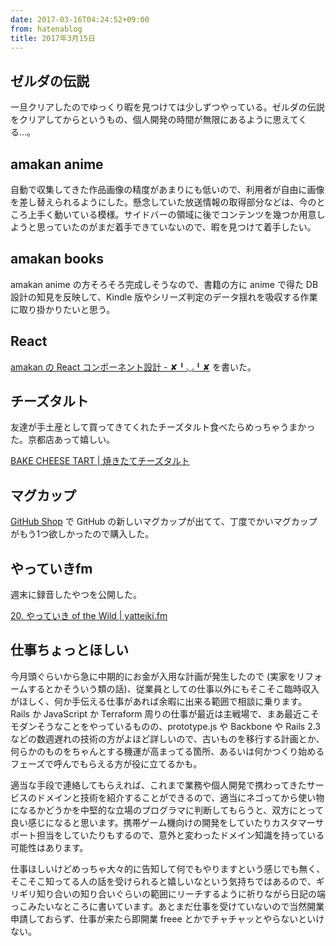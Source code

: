 ```yaml
---
date: 2017-03-16T04:24:52+09:00
from: hatenablog
title: 2017年3月15日
---
```


<h2>ゼルダの伝説</h2>

<p>一旦クリアしたのでゆっくり暇を見つけては少しずつやっている。ゼルダの伝説をクリアしてからというもの、個人開発の時間が無限にあるように思えてくる…。</p>

<h2>amakan anime</h2>

<p>自動で収集してきた作品画像の精度があまりにも低いので、利用者が自由に画像を差し替えられるようにした。懸念していた放送情報の取得部分などは、今のところ上手く動いている模様。サイドバーの領域に後でコンテンツを幾つか用意しようと思っていたのがまだ着手できていないので、暇を見つけて着手したい。</p>

<h2>amakan books</h2>

<p>amakan anime の方そろそろ完成しそうなので、書籍の方に anime で得た DB 設計の知見を反映して、Kindle 版やシリーズ判定のデータ揺れを吸収する作業に取り掛かりたいと思う。</p>

<h2>React</h2>

<p><a href="http://r7kamura.hatenablog.com/entry/2017/03/15/203034">amakan の React コンポーネント設計 - ✘╹◡╹✘</a> を書いた。</p>

<h2>チーズタルト</h2>

<p>友達が手土産として買ってきてくれたチーズタルト食べたらめっちゃうまかった。京都店あって嬉しい。</p>

<p><a href="http://bakecheesetart.com/">BAKE CHEESE TART | 焼きたてチーズタルト</a></p>

<h2>マグカップ</h2>

<p><a href="https://github.myshopify.com/products/contribution-mug">GitHub Shop</a> で GitHub の新しいマグカップが出てて、丁度でかいマグカップがもう1つ欲しかったので購入した。</p>

<h2>やっていきfm</h2>

<p>週末に録音したやつを公開した。</p>

<p><a href="https://yatteiki.fm/episode/20">20. やっていき of the Wild | yatteiki.fm</a></p>

<h2>仕事ちょっとほしい</h2>

<p>今月頭ぐらいから急に中期的にお金が入用な計画が発生したので (実家をリフォームするとかそういう類の話)、従業員としての仕事以外にもそこそこ臨時収入がほしく、何か手伝える仕事があれば余暇に出来る範囲で相談に乗ります。Rails か JavaScript か Terraform 周りの仕事が最近は主戦場で、まあ最近こそモダンそうなことをやっているものの、prototype.js や Backbone や Rails 2.3 などの数週遅れの技術の方がよほど詳しいので、古いものを移行する計画とか、何らかのものをちゃんとする機運が高まってる箇所、あるいは何かつくり始めるフェーズで呼んでもらえる方が役に立てるかも。</p>

<p>適当な手段で連絡してもらえれば、これまで業務や個人開発で携わってきたサービスのドメインと技術を紹介することができるので、適当にネゴってから使い物になるかどうかを中堅的な立場のプログラマに判断してもらうと、双方にとって良い感じになると思います。携帯ゲーム機向けの開発をしていたりカスタマーサポート担当をしていたりもするので、意外と変わったドメイン知識を持っている可能性はあります。</p>

<p>仕事ほしいけどめっちゃ大々的に告知して何でもやりますという感じでも無く、そこそこ知ってる人の話を受けられると嬉しいなという気持ちではあるので、ギリギリ知り合いの知り合いぐらいの範囲にリーチするように祈りながら日記の端っこみたいなところに書いています。あとまだ仕事を受けていないので当然開業申請しておらず、仕事が来たら即開業 freee とかでチャチャッとやらないといけない。</p>

